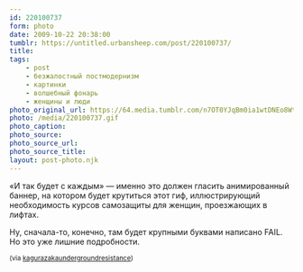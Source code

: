 ```yaml
---
id: 220100737
form: photo
date: 2009-10-22 20:38:00
tumblr: https://untitled.urbansheep.com/post/220100737/
title:
tags:
    - post
    - безжалостный постмодернизм
    - картинки
    - волшебный фонарь
    - женщины и люди
photo_original_url: https://64.media.tumblr.com/n7OT0YJqBm0ia1wtDNEo8Wtvo1_400.gif
photo: /media/220100737.gif
photo_caption: 
photo_source:
photo_source_url:
photo_source_title:
layout: post-photo.njk
---
```


<p>«И так будет с каждым» — именно это должен гласить анимированный баннер, на котором будет крутиться этот гиф, иллюстрирующий необходимость курсов самозащиты для женщин, проезжающих в лифтах.</p>

<p>Ну, сначала-то, конечно, там будет крупными буквами написано FAIL. Но это уже лишние подробности.</p>

<p><small>(via <a href="http://kagurazakaundergroundresistance.tumblr.com/post/220068661">kagurazakaundergroundresistance</a>)</small></p>

